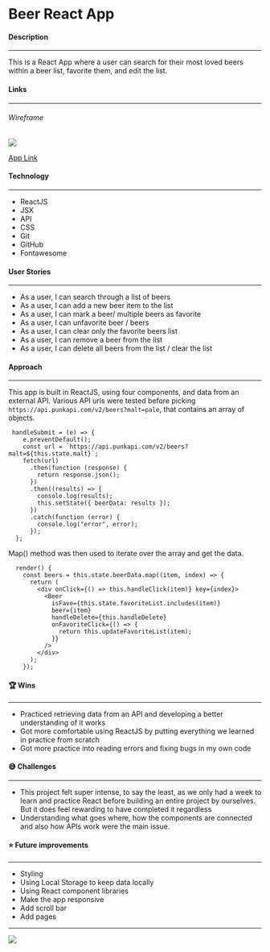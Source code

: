 # Beer React App

#### Description

---

This is a React App where a user can search for their most loved beers within a beer list, favorite them, and edit the list.

#### Links

---

###### Wireframe

![](https://imgur.com/Dm1CgqZ.png)

[App Link](https://63d3b0753a64e878b9e891f4--sage-crepe-00e0db.netlify.app/)

#### Technology

---

- ReactJS
- JSX
- API
- CSS
- Git
- GitHub
- Fontawesome

#### User Stories

---

- As a user, I can search through a list of beers
- As a user, I can add a new beer item to the list
- As a user, I can mark a beer/ multiple beers as favorite
- As a user, I can unfavorite beer / beers
- As a user, I can clear only the favorite beers list
- As a user, I can remove a beer from the list
- As a user, I can delete all beers from the list / clear the list

#### Approach

---

This app is built in ReactJS, using four components, and data from an external API.
Various API urls were tested before picking `https://api.punkapi.com/v2/beers?malt=pale`, that contains an array of objects.

```
 handleSubmit = (e) => {
    e.preventDefault();
    const url = `https://api.punkapi.com/v2/beers?malt=${this.state.malt}`;
    fetch(url)
      .then(function (response) {
        return response.json();
      })
      .then((results) => {
        console.log(results);
        this.setState({ beerData: results });
      })
      .catch(function (error) {
        console.log("error", error);
      });
  };

```

Map() method was then used to iterate over the array and get the data.

```
  render() {
    const beers = this.state.beerData.map((item, index) => {
      return (
        <div onClick={() => this.handleClick(item)} key={index}>
          <Beer
            isFave={this.state.favoriteList.includes(item)}
            beer={item}
            handleDelete={this.handleDelete}
            onFavoriteClick={() => {
              return this.updateFavoriteList(item);
            }}
          />
        </div>
      );
    });
```

#### 🏆 Wins

---

- Practiced retrieving data from an API and developing a better understanding of it works
- Got more comfortable using ReactJS by putting everything we learned in practice from scratch
- Got more practice into reading errors and fixing bugs in my own code

#### 😅 Challenges

---

- This project felt super intense, to say the least, as we only had a week to learn and practice React before building an entire project by ourselves. But it does feel rewarding to have completed it regardless
- Understanding what goes where, how the components are connected and also how APIs work were the main issue.

#### ⭐️ Future improvements

---

- Styling
- Using Local Storage to keep data locally
- Using React component libraries
- Make the app responsive
- Add scroll bar
- Add pages

---

![](https://imgur.com/vvYWrSa.png)

